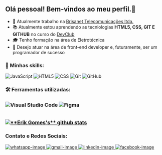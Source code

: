 <h2>Olá pessoal! Bem-vindos ao meu perfil.👋</h2>


- 💼 Atualmente trabalho na <a href="https://www.brisanet.com.br" target=blank>Brisanet Telecomunicações ltda.</a>
- :books: Atualmente estou aprendendo as tecniologias <b>HTML5, CSS, GIT E GITHUB</b> no curso do <a href="https://rodolfomori.com.br/">DevClub</a>
- 🎓 Tenho formação na área de Eletrotécnica
- 🎯 Desejo atuar na área de front-end developer e, futuramente, ser um programador de sucesso

<h3> 🚀 Minhas skills:</h3>
  
  ![JavaScript](https://img.shields.io/badge/-JavaScript-333333?style=flat&logo=javascript)
  ![HTML5](https://img.shields.io/badge/-HTML5-333333?style=flat&logo=HTML5)
  ![CSS](https://img.shields.io/badge/-CSS-333333?style=flat&logo=CSS3&logoColor=1572B6)
  ![Git](https://img.shields.io/badge/-Git-333333?style=flat&logo=git)
  ![GitHub](https://img.shields.io/badge/-GitHub-333333?style=flat&logo=github)

<h3> 🛠️ Ferramentas utilizadas:<h3>

  ![Visual Studio Code](https://img.shields.io/badge/-Visual%20Studio%20Code-333333?style=flat&logo=visual-studio-code&logoColor=007ACC)
  ![Figma](https://img.shields.io/badge/-Figma-333333?style=flat&logo=figma&logoColor=007ACC)

  <br>

<a href="https://github.com/gGtEriKk">
 <img src="https://github-readme-stats.vercel.app/api?username=gGtEriKk&show_icons=true&theme=dark&line_height=27&icon_color=FF0000&title_color=FF0000&text_color=FFFFFF" alt="**Erik Gomes's** github stats"/>
</a>

<br>

<h3>Contato e Redes Sociais:</h3>

<div display=inline>
<a href="https://api.whatsapp.com/send?phone=5579991354650">
<img src="https://img.shields.io/badge/WhatsApp-25D366?style=for-the-badge&logo=whatsapp&logoColor=white" alt=whatsapp-image>
</a>
<a href="mailto:erikgtorres28@gmail.com">
<img src="https://img.shields.io/badge/Gmail-D14836?style=for-the-badge&logo=gmail&logoColor=white" alt=gmail-image>
</a>
<a href="https://www.linkedin.com/in/erik-gomes-dev">
<img src="https://img.shields.io/badge/LinkedIn-0077B5?style=for-the-badge&logo=linkedin&logoColor=white" alt=linkedin-image>
</a>
<a href="https://www.facebook.com/erik.gomes.5811">
<img src="https://img.shields.io/badge/Facebook-1877F2?style=for-the-badge&logo=facebook&logoColor=white" alt=facebook-image>
</a>
</div>